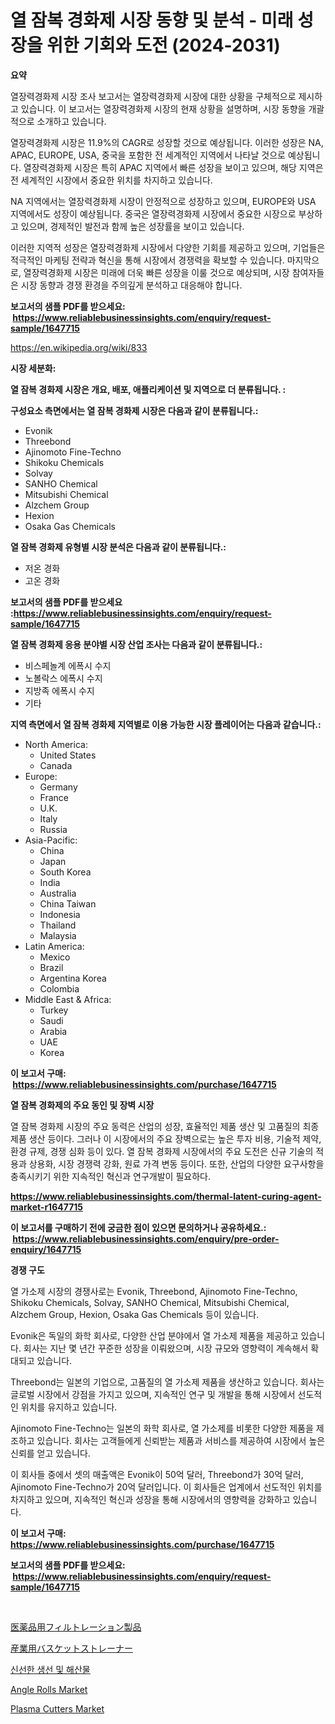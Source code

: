 <p><h1>열 잠복 경화제 시장 동향 및 분석 - 미래 성장을 위한 기회와 도전 (2024-2031)</h1></p><p><strong>요약</strong></p>
<p><p>열장력경화제 시장 조사 보고서는 열장력경화제 시장에 대한 상황을 구체적으로 제시하고 있습니다. 이 보고서는 열장력경화제 시장의 현재 상황을 설명하며, 시장 동향을 개괄적으로 소개하고 있습니다.</p><p>열장력경화제 시장은 11.9%의 CAGR로 성장할 것으로 예상됩니다. 이러한 성장은 NA, APAC, EUROPE, USA, 중국을 포함한 전 세계적인 지역에서 나타날 것으로 예상됩니다. 열장력경화제 시장은 특히 APAC 지역에서 빠른 성장을 보이고 있으며, 해당 지역은 전 세계적인 시장에서 중요한 위치를 차지하고 있습니다. </p><p>NA 지역에서는 열장력경화제 시장이 안정적으로 성장하고 있으며, EUROPE와 USA 지역에서도 성장이 예상됩니다. 중국은 열장력경화제 시장에서 중요한 시장으로 부상하고 있으며, 경제적인 발전과 함께 높은 성장률을 보이고 있습니다.</p><p>이러한 지역적 성장은 열장력경화제 시장에서 다양한 기회를 제공하고 있으며, 기업들은 적극적인 마케팅 전략과 혁신을 통해 시장에서 경쟁력을 확보할 수 있습니다. 마지막으로, 열장력경화제 시장은 미래에 더욱 빠른 성장을 이룰 것으로 예상되며, 시장 참여자들은 시장 동향과 경쟁 환경을 주의깊게 분석하고 대응해야 합니다.</p></p>
<p><strong>보고서의 샘플 PDF를 받으세요: &nbsp;<a href="https://www.reliablebusinessinsights.com/enquiry/request-sample/1647715">https://www.reliablebusinessinsights.com/enquiry/request-sample/1647715</a></strong></p>
<p><a href="https://en.wikipedia.org/wiki/833">https://en.wikipedia.org/wiki/833</a></p>
<p><strong>시장 세분화:</strong></p>
<p><strong> 열 잠복 경화제 시장은 개요, 배포, 애플리케이션 및 지역으로 더 분류됩니다. :</strong></p>
<p><strong>구성요소 측면에서는 열 잠복 경화제 시장은 다음과 같이 분류됩니다.:</strong></p>
<p><ul><li>Evonik</li><li>Threebond</li><li>Ajinomoto Fine-Techno</li><li>Shikoku Chemicals</li><li>Solvay</li><li>SANHO Chemical</li><li>Mitsubishi Chemical</li><li>Alzchem Group</li><li>Hexion</li><li>Osaka Gas Chemicals</li></ul></p>
<p><strong> 열 잠복 경화제 유형별 시장 분석은 다음과 같이 분류됩니다.:</strong></p>
<p><ul><li>저온 경화</li><li>고온 경화</li></ul></p>
<p><strong>보고서의 샘플 PDF를 받으세요 :<a href="https://www.reliablebusinessinsights.com/enquiry/request-sample/1647715">https://www.reliablebusinessinsights.com/enquiry/request-sample/1647715</a></strong></p>
<p><strong> 열 잠복 경화제 응용 분야별 시장 산업 조사는 다음과 같이 분류됩니다.:</strong></p>
<p><ul><li>비스페놀계 에폭시 수지</li><li>노볼락스 에폭시 수지</li><li>지방족 에폭시 수지</li><li>기타</li></ul></p>
<p><strong>지역 측면에서 열 잠복 경화제 지역별로 이용 가능한 시장 플레이어는 다음과 같습니다.:</strong></p>
<p><ul>
    <li>
        North America:
        <ul>
            <li>United States</li>
            <li>Canada</li>
        </ul>
    </li>
    <li>
        Europe:
        <ul>
            <li>Germany</li>
            <li>France</li>
            <li>U.K.</li>
            <li>Italy</li>
            <li>Russia</li>
        </ul>
    </li>
    <li>
        Asia-Pacific:
        <ul>
            <li>China</li>
            <li>Japan</li>
            <li>South Korea</li>
            <li>India</li>
            <li>Australia</li>
            <li>China Taiwan</li>
            <li>Indonesia</li>
            <li>Thailand</li>
            <li>Malaysia</li>
        </ul>
    </li>
    <li>
        Latin America:
        <ul>
            <li>Mexico</li>
            <li>Brazil</li>
            <li>Argentina Korea</li>
            <li>Colombia</li>
        </ul>
    </li>
    <li>
        Middle East & Africa:
        <ul>
            <li>Turkey</li>
            <li>Saudi</li>
            <li>Arabia</li>
            <li>UAE</li>
            <li>Korea</li>
        </ul>
    </li>
    </ul></p>
<p><strong>이 보고서 구매: &nbsp;<a href="https://www.reliablebusinessinsights.com/purchase/1647715">https://www.reliablebusinessinsights.com/purchase/1647715</a></strong></p>
<p><strong>열 잠복 경화제의 주요 동인 및 장벽 시장</strong></p>
<p><p>열 잠복 경화제 시장의 주요 동력은 산업의 성장, 효율적인 제품 생산 및 고품질의 최종 제품 생산 등이다. 그러나 이 시장에서의 주요 장벽으로는 높은 투자 비용, 기술적 제약, 환경 규제, 경쟁 심화 등이 있다. 열 잠복 경화제 시장에서의 주요 도전은 신규 기술의 적용과 상용화, 시장 경쟁력 강화, 원료 가격 변동 등이다. 또한, 산업의 다양한 요구사항을 충족시키기 위한 지속적인 혁신과 연구개발이 필요하다.</p></p>
<p><strong><a href="https://www.reliablebusinessinsights.com/thermal-latent-curing-agent-market-r1647715">https://www.reliablebusinessinsights.com/thermal-latent-curing-agent-market-r1647715</a></strong></p>
<p><strong>이 보고서를 구매하기 전에 궁금한 점이 있으면 문의하거나 공유하세요.: &nbsp;<a href="https://www.reliablebusinessinsights.com/enquiry/pre-order-enquiry/1647715">https://www.reliablebusinessinsights.com/enquiry/pre-order-enquiry/1647715</a></strong></p>
<p><strong>경쟁 구도</strong></p>
<p><p>열 가소제 시장의 경쟁사로는 Evonik, Threebond, Ajinomoto Fine-Techno, Shikoku Chemicals, Solvay, SANHO Chemical, Mitsubishi Chemical, Alzchem Group, Hexion, Osaka Gas Chemicals 등이 있습니다. </p><p>Evonik은 독일의 화학 회사로, 다양한 산업 분야에서 열 가소제 제품을 제공하고 있습니다. 회사는 지난 몇 년간 꾸준한 성장을 이뤄왔으며, 시장 규모와 영향력이 계속해서 확대되고 있습니다. </p><p>Threebond는 일본의 기업으로, 고품질의 열 가소제 제품을 생산하고 있습니다. 회사는 글로벌 시장에서 강점을 가지고 있으며, 지속적인 연구 및 개발을 통해 시장에서 선도적인 위치를 유지하고 있습니다. </p><p>Ajinomoto Fine-Techno는 일본의 화학 회사로, 열 가소제를 비롯한 다양한 제품을 제조하고 있습니다. 회사는 고객들에게 신뢰받는 제품과 서비스를 제공하여 시장에서 높은 신뢰를 얻고 있습니다. </p><p>이 회사들 중에서 셋의 매출액은 Evonik이 50억 달러, Threebond가 30억 달러, Ajinomoto Fine-Techno가 20억 달러입니다. 이 회사들은 업계에서 선도적인 위치를 차지하고 있으며, 지속적인 혁신과 성장을 통해 시장에서의 영향력을 강화하고 있습니다.</p></p>
<p><strong>이 보고서 구매: &nbsp; <a href="https://www.reliablebusinessinsights.com/purchase/1647715">https://www.reliablebusinessinsights.com/purchase/1647715</a></strong></p>
<p><strong>보고서의 샘플 PDF를 받으세요: &nbsp;<a href="https://www.reliablebusinessinsights.com/enquiry/request-sample/1647715">https://www.reliablebusinessinsights.com/enquiry/request-sample/1647715</a></strong><strong></strong></p>
<p>&nbsp;</p>
<p><p><a href="https://github.com/KaliMetz2023/Market-Research-Report-List-1/blob/main/7511365164458.md">医薬品用フィルトレーション製品</a></p><p><a href="https://github.com/oqoeusbvpadwjs08/Market-Research-Report-List-2/blob/main/1149642164459.md">産業用バスケットストレーナー</a></p><p><a href="https://github.com/jimahmed0511/Market-Research-Report-List-1/blob/main/2115498177424.md">신선한 생선 및 해산물</a></p><p><a href="https://github.com/bushilahore52/Market-Research-Report-List-1/blob/main/angle-rolls-market.md">Angle Rolls Market</a></p><p><a href="https://github.com/Valeridd446677/Market-Research-Report-List-1/blob/main/plasma-cutters-market.md">Plasma Cutters Market</a></p></p>